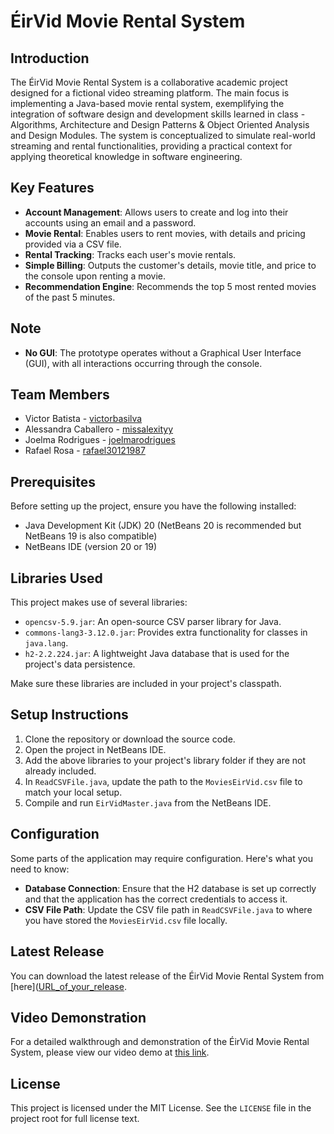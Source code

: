 # ÉirVid Movie Rental System

## Introduction
The ÉirVid Movie Rental System is a collaborative academic project designed for a fictional video streaming platform. The main focus is implementing a Java-based movie rental system, exemplifying the integration of software design and development skills learned in class - Algorithms, Architecture and Design Patterns & Object Oriented Analysis and Design Modules. The system is conceptualized to simulate real-world streaming and rental functionalities, providing a practical context for applying theoretical knowledge in software engineering.

## Key Features
- **Account Management**: Allows users to create and log into their accounts using an email and a password.
- **Movie Rental**: Enables users to rent movies, with details and pricing provided via a CSV file.
- **Rental Tracking**: Tracks each user's movie rentals.
- **Simple Billing**: Outputs the customer's details, movie title, and price to the console upon renting a movie.
- **Recommendation Engine**: Recommends the top 5 most rented movies of the past 5 minutes.

## Note
- **No GUI**: The prototype operates without a Graphical User Interface (GUI), with all interactions occurring through the console.

## Team Members
- Victor Batista - [victorbasilva](https://github.com/victorbasilva)
- Alessandra Caballero - [missalexityy](https://github.com/missalexityy)
- Joelma Rodrigues - [joelmarodrigues](https://github.com/joelmarodrigues)
- Rafael Rosa - [rafael30121987](https://github.com/rafael30121987)

## Prerequisites
Before setting up the project, ensure you have the following installed:
- Java Development Kit (JDK) 20 (NetBeans 20 is recommended but NetBeans 19 is also compatible)
- NetBeans IDE (version 20 or 19)

## Libraries Used
This project makes use of several libraries:
- `opencsv-5.9.jar`: An open-source CSV parser library for Java.
- `commons-lang3-3.12.0.jar`: Provides extra functionality for classes in `java.lang`.
- `h2-2.2.224.jar`: A lightweight Java database that is used for the project's data persistence.

Make sure these libraries are included in your project's classpath.

## Setup Instructions
1. Clone the repository or download the source code.
2. Open the project in NetBeans IDE.
3. Add the above libraries to your project's library folder if they are not already included.
4. In `ReadCSVFile.java`, update the path to the `MoviesEirVid.csv` file to match your local setup.
5. Compile and run `EirVidMaster.java` from the NetBeans IDE.

## Configuration
Some parts of the application may require configuration. Here's what you need to know:
- **Database Connection**: Ensure that the H2 database is set up correctly and that the application has the correct credentials to access it.
- **CSV File Path**: Update the CSV file path in `ReadCSVFile.java` to where you have stored the `MoviesEirVid.csv` file locally.

## Latest Release
You can download the latest release of the ÉirVid Movie Rental System from [here]([URL_of_your_release](https://github.com/victorbasilva/EirVid/releases).

## Video Demonstration
For a detailed walkthrough and demonstration of the ÉirVid Movie Rental System, please view our video demo at [this link](https://www.yourvideodemonstrationlink.com).

## License
This project is licensed under the MIT License. See the `LICENSE` file in the project root for full license text.
